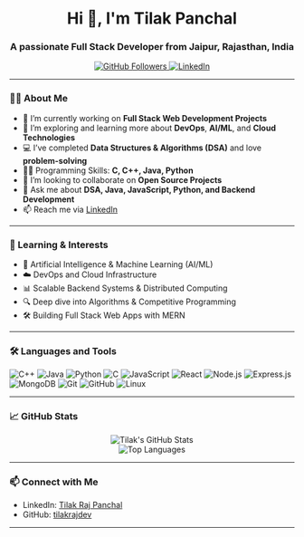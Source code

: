 <h1 align="center">Hi 👋, I'm Tilak Panchal</h1>
<h3 align="center">A passionate Full Stack Developer from Jaipur, Rajasthan, India</h3>

<p align="center">
  <a href="https://github.com/tilakrajdev">
    <img src="https://img.shields.io/github/followers/tilakrajdev?label=Follow&style=social" alt="GitHub Followers">
  </a>
  <a href="https://www.linkedin.com/in/tilak-raj-panchal-13360a250/">
    <img src="https://img.shields.io/badge/LinkedIn-Connect-blue?style=social&logo=linkedin" alt="LinkedIn">
  </a>
</p>

---

### 👨‍💻 About Me

- 🔭 I’m currently working on **Full Stack Web Development Projects**
- 🌱 I’m exploring and learning more about **DevOps**, **AI/ML**, and **Cloud Technologies**
- 💻 I’ve completed **Data Structures & Algorithms (DSA)** and love **problem-solving**
- 👨‍💻 Programming Skills: **C, C++, Java, Python**
- 👯 I’m looking to collaborate on **Open Source Projects**
- 💬 Ask me about **DSA, Java, JavaScript, Python, and Backend Development**
- 📫 Reach me via [LinkedIn](https://www.linkedin.com/in/tilak-raj-panchal-13360a250/)

---

### 🧠 Learning & Interests

- 🤖 Artificial Intelligence & Machine Learning (AI/ML)
- ☁️ DevOps and Cloud Infrastructure
- 📊 Scalable Backend Systems & Distributed Computing
- 🔍 Deep dive into Algorithms & Competitive Programming
- 🛠️ Building Full Stack Web Apps with MERN

---

### 🛠️ Languages and Tools

<p align="left">
  <img src="https://img.shields.io/badge/C++-00599C?style=for-the-badge&logo=c%2B%2B&logoColor=white" alt="C++">
  <img src="https://img.shields.io/badge/Java-ED8B00?style=for-the-badge&logo=java&logoColor=white" alt="Java">
  <img src="https://img.shields.io/badge/Python-3776AB?style=for-the-badge&logo=python&logoColor=white" alt="Python">
  <img src="https://img.shields.io/badge/C-00599C?style=for-the-badge&logo=c&logoColor=white" alt="C">
  <img src="https://img.shields.io/badge/JavaScript-F7DF1E?style=for-the-badge&logo=javascript&logoColor=black" alt="JavaScript">
  <img src="https://img.shields.io/badge/React-20232A?style=for-the-badge&logo=react&logoColor=61DAFB" alt="React">
  <img src="https://img.shields.io/badge/Node.js-339933?style=for-the-badge&logo=nodedotjs&logoColor=white" alt="Node.js">
  <img src="https://img.shields.io/badge/Express.js-404D59?style=for-the-badge" alt="Express.js">
  <img src="https://img.shields.io/badge/MongoDB-4EA94B?style=for-the-badge&logo=mongodb&logoColor=white" alt="MongoDB">
  <img src="https://img.shields.io/badge/Git-F05032?style=for-the-badge&logo=git&logoColor=white" alt="Git">
  <img src="https://img.shields.io/badge/GitHub-181717?style=for-the-badge&logo=github&logoColor=white" alt="GitHub">
  <img src="https://img.shields.io/badge/Linux-FCC624?style=for-the-badge&logo=linux&logoColor=black" alt="Linux">
</p>

---

### 📈 GitHub Stats

<p align="center">
  <img src="https://github-readme-stats.vercel.app/api?username=tilakrajdev&show_icons=true&theme=radical&include_all_commits=true&count_private=true" alt="Tilak's GitHub Stats">
  <br/>
  <img src="https://github-readme-stats.vercel.app/api/top-langs/?username=tilakrajdev&layout=compact&theme=radical&langs_count=6" alt="Top Languages">
</p>

---

### 📫 Connect with Me

- LinkedIn: [Tilak Raj Panchal](https://www.linkedin.com/in/tilak-raj-panchal-13360a250/)
- GitHub: [tilakrajdev](https://github.com/tilakrajdev)

---
